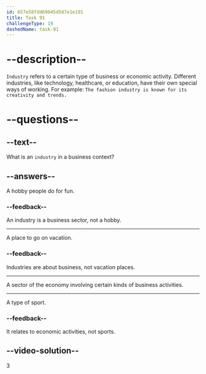 ```yaml
---
id: 657e58fdd69045d587e1e191
title: Task 91
challengeType: 19
dashedName: task-91
---
```


# --description--

`Industry` refers to a certain type of business or economic activity. Different industries, like technology, healthcare, or education, have their own special ways of working. For example: `The fashion industry is known for its creativity and trends.`

# --questions--

## --text--

What is an `industry` in a business context?

## --answers--

A hobby people do for fun.

### --feedback--

An industry is a business sector, not a hobby.

---

A place to go on vacation.

### --feedback--

Industries are about business, not vacation places.

---

A sector of the economy involving certain kinds of business activities.

---

A type of sport.

### --feedback--

It relates to economic activities, not sports.

## --video-solution--

3
